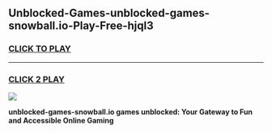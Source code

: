 
## Unblocked-Games-unblocked-games-snowball.io-Play-Free-hjql3
<h3>
<a href="https://premium76.site?title=unblocked-games-snowball.io&ref=18A1">CLICK TO PLAY</a></h3>
<hr>

<h3>
<a href="https://premium76.site?title=unblocked-games-snowball.io&ref=18A1">CLICK 2 PLAY</a>
  
</h3>

<a href="https://premium76.site?title=unblocked-games-snowball.io&ref=18A1"><img src="https://clearcache.store/games.png"></a>


**unblocked-games-snowball.io games unblocked: Your Gateway to Fun and Accessible Online Gaming**
